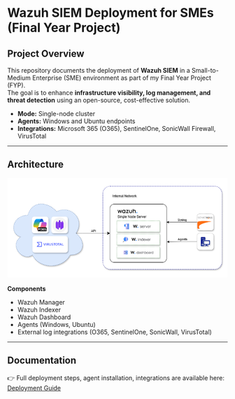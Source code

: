 # Wazuh SIEM Deployment for SMEs (Final Year Project)

## Project Overview
This repository documents the deployment of **Wazuh SIEM** in a Small-to-Medium Enterprise (SME) environment as part of my Final Year Project (FYP).  
The goal is to enhance **infrastructure visibility, log management, and threat detection** using an open-source, cost-effective solution.  

- **Mode:** Single-node cluster  
- **Agents:** Windows and Ubuntu endpoints  
- **Integrations:** Microsoft 365 (O365), SentinelOne, SonicWall Firewall, VirusTotal  

---

## Architecture
![Architecture Diagram](images/Architecture.png)

**Components**
- Wazuh Manager  
- Wazuh Indexer  
- Wazuh Dashboard  
- Agents (Windows, Ubuntu)  
- External log integrations (O365, SentinelOne, SonicWall, VirusTotal)  

---

## Documentation
👉 Full deployment steps, agent installation, integrations are available here:  
[Deployment Guide](docs/DEPLOYMENT.md)
